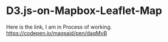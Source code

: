 # D3.js-on-Mapbox-Leaflet-Map

Here is the link, I am in Process of working.
https://codepen.io/maqsaid/pen/daqMvB

